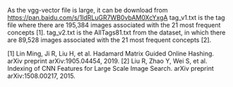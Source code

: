 As the vgg-vector file is large, it can be download from https://pan.baidu.com/s/1ldRLuGR7WB0vbAM0XcYxgA
tag_v1.txt is the tag file where there are 195,384 images associated with the 21 most frequent concepts [1].
tag_v2.txt is the AllTags81.txt from the dataset, in which there are 89,528 images associated with the 21 most frequent concepts [2].


[1] Lin Ming, Ji R, Liu H, et al. Hadamard Matrix Guided Online Hashing. arXiv preprint arXiv:1905.04454, 2019.
[2] Liu R, Zhao Y, Wei S, et al. Indexing of CNN Features for Large Scale Image Search. arXiv preprint arXiv:1508.00217, 2015.